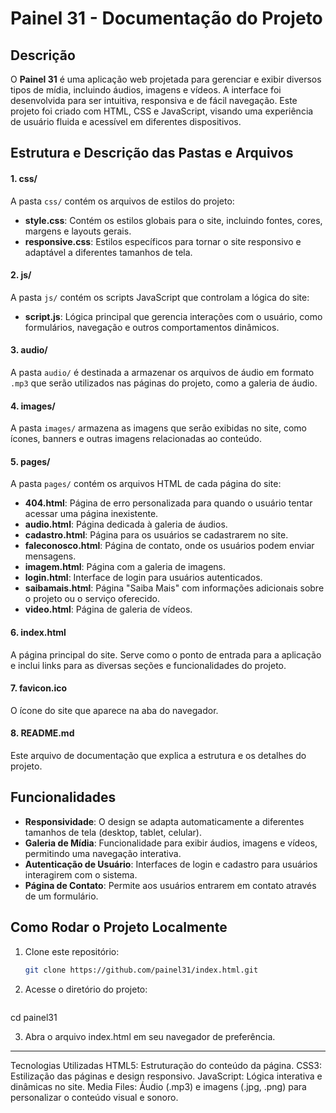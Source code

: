 # Painel 31 - Documentação do Projeto

## Descrição

O **Painel 31** é uma aplicação web projetada para gerenciar e exibir diversos tipos de mídia, incluindo áudios, imagens e vídeos. A interface foi desenvolvida para ser intuitiva, responsiva e de fácil navegação. Este projeto foi criado com HTML, CSS e JavaScript, visando uma experiência de usuário fluida e acessível em diferentes dispositivos.

## Estrutura e Descrição das Pastas e Arquivos

#### 1. **css/**
A pasta `css/` contém os arquivos de estilos do projeto:

- **style.css**: Contém os estilos globais para o site, incluindo fontes, cores, margens e layouts gerais.
- **responsive.css**: Estilos específicos para tornar o site responsivo e adaptável a diferentes tamanhos de tela.

#### 2. **js/**
A pasta `js/` contém os scripts JavaScript que controlam a lógica do site:

- **script.js**: Lógica principal que gerencia interações com o usuário, como formulários, navegação e outros comportamentos dinâmicos.

#### 3. **audio/**
A pasta `audio/` é destinada a armazenar os arquivos de áudio em formato `.mp3` que serão utilizados nas páginas do projeto, como a galeria de áudio.

#### 4. **images/**
A pasta `images/` armazena as imagens que serão exibidas no site, como ícones, banners e outras imagens relacionadas ao conteúdo.

#### 5. **pages/**
A pasta `pages/` contém os arquivos HTML de cada página do site:

- **404.html**: Página de erro personalizada para quando o usuário tentar acessar uma página inexistente.
- **audio.html**: Página dedicada à galeria de áudios.
- **cadastro.html**: Página para os usuários se cadastrarem no site.
- **faleconosco.html**: Página de contato, onde os usuários podem enviar mensagens.
- **imagem.html**: Página com a galeria de imagens.
- **login.html**: Interface de login para usuários autenticados.
- **saibamais.html**: Página "Saiba Mais" com informações adicionais sobre o projeto ou o serviço oferecido.
- **video.html**: Página de galeria de vídeos.

#### 6. **index.html**
A página principal do site. Serve como o ponto de entrada para a aplicação e inclui links para as diversas seções e funcionalidades do projeto.

#### 7. **favicon.ico**
O ícone do site que aparece na aba do navegador.

#### 8. **README.md**
Este arquivo de documentação que explica a estrutura e os detalhes do projeto.

## Funcionalidades

- **Responsividade**: O design se adapta automaticamente a diferentes tamanhos de tela (desktop, tablet, celular).
- **Galeria de Mídia**: Funcionalidade para exibir áudios, imagens e vídeos, permitindo uma navegação interativa.
- **Autenticação de Usuário**: Interfaces de login e cadastro para usuários interagirem com o sistema.
- **Página de Contato**: Permite aos usuários entrarem em contato através de um formulário.

## Como Rodar o Projeto Localmente

1. Clone este repositório:
   ```bash
   git clone https://github.com/painel31/index.html.git

2. Acesse o diretório do projeto:
   ```bash
cd painel31

3. Abra o arquivo index.html em seu navegador de preferência.

----------------------
Tecnologias Utilizadas
HTML5: Estruturação do conteúdo da página.
CSS3: Estilização das páginas e design responsivo.
JavaScript: Lógica interativa e dinâmicas no site.
Media Files: Áudio (.mp3) e imagens (.jpg, .png) para personalizar o conteúdo visual e sonoro.

